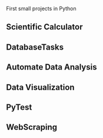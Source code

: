 First small projects in Python

## Scientific Calculator

## DatabaseTasks

## Automate Data Analysis

## Data Visualization

## PyTest

## WebScraping
